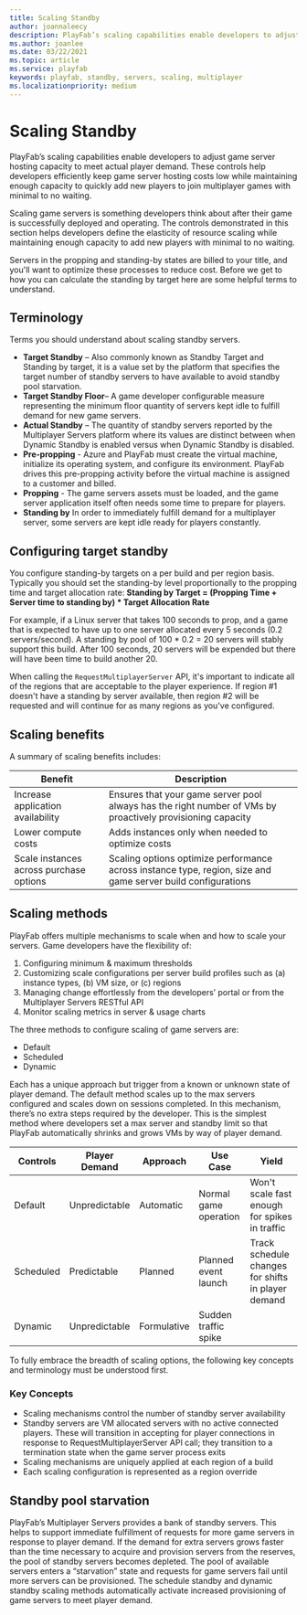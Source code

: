 ```yaml
---
title: Scaling Standby
author: joannaleecy
description: PlayFab’s scaling capabilities enable developers to adjust game server hosting capacity to meet actual player demand.
ms.author: joanlee
ms.date: 03/22/2021
ms.topic: article
ms.service: playfab
keywords: playfab, standby, servers, scaling, multiplayer
ms.localizationpriority: medium
---
```


# Scaling Standby
 PlayFab’s scaling capabilities enable developers to adjust game server hosting capacity to meet actual player demand. These controls help developers efficiently keep game server hosting costs low while maintaining enough capacity to quickly add new players to join multiplayer games with minimal to no waiting.

Scaling game servers is something developers think about after their game is successfully deployed and operating.  The controls demonstrated in this section helps developers define the elasticity of resource scaling while 
maintaining enough capacity to add new players with minimal to no waiting.

Servers in the propping and standing-by states are billed to your title, and you'll want to optimize these processes to reduce cost. Before we get to how you can calculate the standing by target here are some helpful terms to understand. 

## Terminology
Terms you should understand about scaling standby servers.

- **Target Standby** – Also commonly known as Standby Target and Standing by target, it is a value set by the platform that specifies the target number of standby servers to have available to avoid standby pool starvation.
- **Target Standby Floor**– A game developer configurable measure representing the minimum floor quantity of servers kept idle to fulfill demand for new game servers.
- **Actual Standby** – The quantity of standby servers reported by the Multiplayer Servers platform where its values are distinct between when Dynamic Standby is enabled versus when Dynamic Standby is disabled.
- **Pre-propping** - Azure and PlayFab must create the virtual machine, initialize its operating system, and configure its environment. PlayFab drives this pre-propping activity before the virtual machine is assigned to a customer and billed.
- **Propping** - The game servers assets must be loaded, and the game server application itself often needs some time to prepare for players.
- **Standing by** In order to immediately fulfill demand for a multiplayer server, some servers are kept idle ready for players constantly.


## Configuring target standby
You configure standing-by targets on a per build and per region basis. Typically you should set the standing-by level proportionally to the propping time and target allocation rate: 
**Standing by Target = (Propping Time + Server time to standing by) * Target Allocation Rate** 

For example, if a Linux server that takes 100 seconds to prop, and a game that is expected to have up to one server allocated every 5 seconds (0.2 servers/second). A standing by pool of 100 * 0.2 = 20 servers will stably support this build. After 100 seconds, 20 servers will be expended but there will have been time to build another 20. 

When calling the `RequestMultiplayerServer` API, it's important to indicate all of the regions that are acceptable to the player experience. If region #1 doesn't have a standing by server available, then region #2 will be requested and will continue for as many regions as you've configured.

## Scaling benefits

A summary of scaling benefits includes:

| Benefit  | Description  |
|---|---|
| Increase application availability  | Ensures that your game server pool always has the right number of VMs by proactively provisioning capacity |
| Lower compute costs  | Adds instances only when needed to optimize costs  |
| Scale instances across purchase options | Scaling options optimize performance across instance type, region, size and game server build configurations |

## Scaling methods

PlayFab offers multiple mechanisms to scale when and how to scale your servers.  Game developers have the flexibility of:

1. Configuring minimum & maximum thresholds
2. Customizing scale configurations per server build profiles such as (a) instance types, (b) VM size, or (c) regions
3. Managing change effortlessly from the developers’ portal or from the Multiplayer Servers RESTful API
4. Monitor scaling metrics in server & usage charts

The three methods to configure scaling of game servers are:

- Default
- Scheduled
- Dynamic

Each has a unique approach but trigger from a known or unknown state of player demand. The default method scales up to the max servers configured and scales down on sessions completed. In this mechanism, there’s no extra steps required by the developer. This is the simplest method where developers set a max server and standby limit so that PlayFab automatically shrinks and grows VMs by way of player demand.

| Controls  | Player Demand | Approach | Use Case | Yield |
|---|---|---|---|---|
| Default | Unpredictable  | Automatic | Normal game operation | Won't scale fast enough for spikes in traffic |
| Scheduled | Predictable | Planned | Planned event launch | Track schedule changes for shifts in player demand |
| Dynamic   | Unpredictable | Formulative | Sudden traffic spike | |

To fully embrace the breadth of scaling options, the following key concepts and terminology must be understood first.

### Key Concepts

- Scaling mechanisms control the number of standby server availability
- Standby servers are VM allocated servers with no active connected players. These will transition in accepting for player connections in response to RequestMultiplayerServer API call; they transition to a termination state when the game server process exits 
- Scaling mechanisms are uniquely applied at each region of a build
- Each scaling configuration is represented as a region override

## Standby pool starvation

PlayFab’s Multiplayer Servers provides a bank of standby servers. This helps to support immediate fulfillment of requests for more game servers in response to player demand. If the demand for extra servers grows faster than the time necessary to acquire and provision servers from the reserves, the pool of standby servers becomes depleted. The pool of available servers enters a “starvation” state and requests for game servers fail until more servers can be provisioned. The schedule standby and dynamic standby scaling methods automatically activate increased provisioning of game servers to meet player demand.